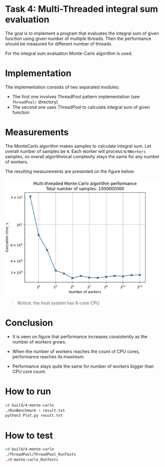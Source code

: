 # Task 4: Multi-Threaded integral sum evaluation
The goal is to implement a program that evaluates the integral sum of given function using given number of multiple threads. Then the performance should be measured for different number of threads.

For the integral sum evaluation Monte-Carlo algorithm is used.

# Implementation

The implementation consists of two separated modules:
- The first one involves ThreadPool pattern implementation (see ```ThreadPool/``` directory)
- The second one uses ThreadPool to calculate integral sum of given function

# Measurements

The MonteCarlo algorithm makes samples to calculate integral sum. Let overall number of samples be ```N```. Each worker will process ```N/NWorkers``` samples, so overall algorithmical complexity stays the same for any number of workers.

The resulting measurements are presented on the figure below:

![figure](Assets/Result.png)

> Notice: the host system has 8-core CPU

# Conclusion

- It is seen on figure that performance increases consistently as the number of workers grows.

- When the number of workers reaches the count of CPU cores, performance reaches its maximum.

- Performance stays quite the same for number of workers bigger than CPU core count.

# How to run
```bash
cd build/4-monte-carlo
./RunBenchmark > result.txt
python3 Plot.py result.txt
```

# How to test
```bash
cd build/4-monte-carlo
./ThreadPool/ThreadPool_RunTests
./4-monte-carlo_RunTests
```